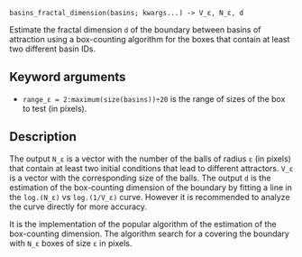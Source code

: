 ```
basins_fractal_dimension(basins; kwargs...) -> V_ε, N_ε, d
```

Estimate the fractal dimension `d` of the boundary between basins of attraction using a box-counting algorithm for the boxes that contain at least two different basin IDs.

## Keyword arguments

  * `range_ε = 2:maximum(size(basins))÷20` is the range of sizes of the box to test (in pixels).

## Description

The output `N_ε` is a vector with the number of the balls of radius `ε` (in pixels) that contain at least two initial conditions that lead to different attractors. `V_ε` is a vector with the corresponding size of the balls. The output `d` is the estimation of the box-counting dimension of the boundary by fitting a line in the `log.(N_ε)` vs `log.(1/V_ε)` curve. However it is recommended to analyze the curve directly for more accuracy.

It is the implementation of the popular algorithm of the estimation of the box-counting dimension. The algorithm search for a covering the boundary with `N_ε` boxes of size `ε` in pixels.
